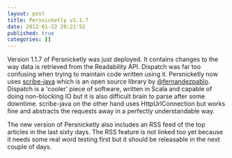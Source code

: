 ```yaml
---
layout: post
title: Persnicketly v1.1.7
date: 2012-01-22 20:21:52
published: true
categories: []
---
```

 
Version 1.1.7 of Persnicketly was just deployed. It contains changes to the way data is retrieved from the Readability API. Dispatch was far too confusing when trying to maintain code written using it. Persnicketly now uses [scribe-java](https://github.com/fernandezpablo85/scribe-java) which is an open source library by [@fernandezpablo](https://twitter.com/fernandezpablo). Dispatch is a 'cooler' piece of software, written in Scala and capable of doing non-blocking IO but it is also difficult brain to parse after some downtime. scribe-java on the other hand uses HttpUrlConnection but works fine and abstracts the requests away in a perfectly understandable way.

The new version of Persnicketly also includes an RSS feed of the top articles in the last sixty days. The RSS feature is not linked too yet because it needs some real word testing first but it should be releasable in the next couple of days.